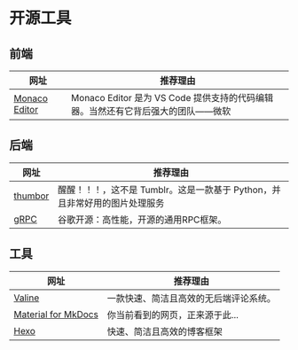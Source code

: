 # 开源工具

## 前端

|网址|推荐理由|
|----|----|
|[Monaco Editor](https://microsoft.github.io/monaco-editor/index.html)|Monaco Editor 是为 VS Code 提供支持的代码编辑器。当然还有它背后强大的团队——微软|

## 后端

|网址|推荐理由|
|----|----|
|[thumbor](http://thumbor.org/)|醒醒！！！，这不是 Tumblr。这是一款基于 Python，并且非常好用的图片处理服务|
|[gRPC](https://grpc.io)|谷歌开源：高性能，开源的通用RPC框架。|

## 工具

|网址|推荐理由|
|----|----|
|[Valine](https://valine.js.org/)|一款快速、简洁且高效的无后端评论系统。|
|[Material for MkDocs](https://squidfunk.github.io/mkdocs-material/)|你当前看到的网页，正来源于此...|
|[Hexo](https://hexo.io)|快速、简洁且高效的博客框架|